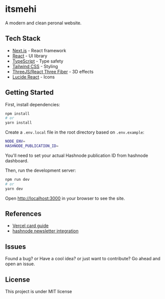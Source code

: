 # itsmehi

A modern and clean peronal website.
 

## Tech Stack

- [Next.js](https://nextjs.org/) - React framework
- [React](https://react.dev/) - UI library
- [TypeScript](https://www.typescriptlang.org/) - Type safety
- [Tailwind CSS](https://tailwindcss.com/) - Styling
- [ThreeJS/React Three Fiber](https://docs.pmnd.rs/react-three-fiber) - 3D effects
- [Lucide React](https://lucide.dev/) - Icons

## Getting Started

First, install dependencies:

```bash
npm install
# or
yarn install
```

Create a `.env.local` file in the root directory based on `.env.example`:

```bash
NODE_ENV=
HASHNODE_PUBLICATION_ID=
```

You'll need to set your actual Hashnode publication ID from hashnode dashboard.

Then, run the development server:

```bash
npm run dev
# or
yarn dev
```

Open [http://localhost:3000](http://localhost:3000) in your browser to see the site.

## References
- [Vercel card guide](https://x.com/0xca0a)
- [hashnode newsletter integration](https://www.vistosocreative.com/blog/how-to-integrate-hashnode-newsletter-subscription-into-your-nextjs-website)

## Issues

Found a bug? or Have a cool idea? or just want to contribute? Go ahead and open an issue.

## License

This project is under MIT license
